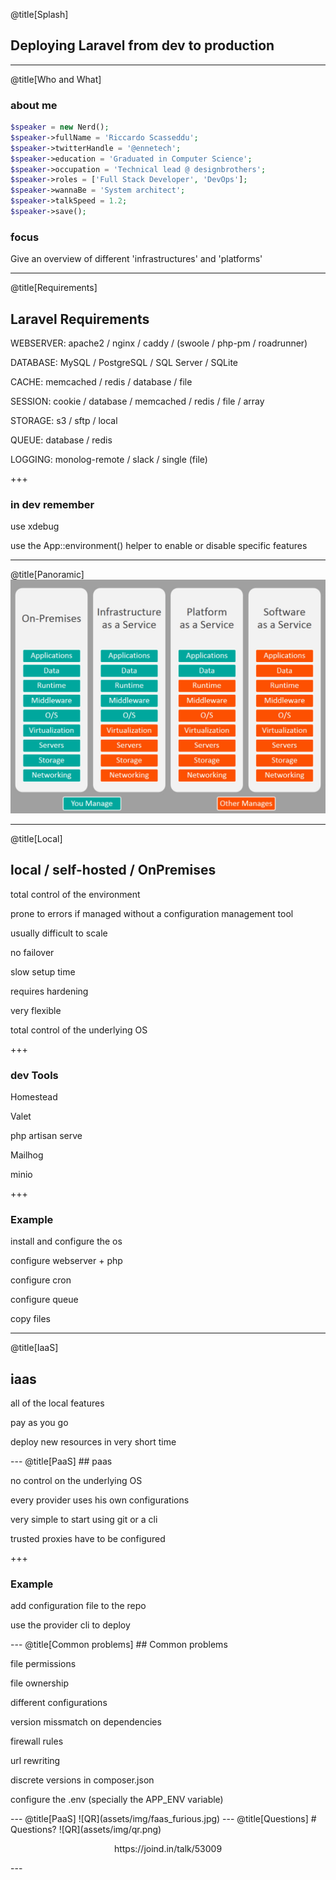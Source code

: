 
@title[Splash]
## Deploying Laravel from dev to production

---
@title[Who and What]
### about me
```php
$speaker = new Nerd();
$speaker->fullName = 'Riccardo Scasseddu';
$speaker->twitterHandle = '@ennetech';
$speaker->education = 'Graduated in Computer Science';
$speaker->occupation = 'Technical lead @ designbrothers';
$speaker->roles = ['Full Stack Developer', 'DevOps'];
$speaker->wannaBe = 'System architect';
$speaker->talkSpeed = 1.2;
$speaker->save();
```

### focus
<p class="fragment text-left text-07">Give an overview of different 'infrastructures' and 'platforms'</p>

---
@title[Requirements]
## Laravel Requirements
<p class="fragment text-left text-07">WEBSERVER: apache2 / nginx / caddy / (swoole / php-pm / roadrunner)</p>
<p class="fragment text-left text-07">DATABASE: MySQL / PostgreSQL / SQL Server / <span class="text-red">SQLite</span></p>
<p class="fragment text-left text-07">CACHE: memcached / redis / database / <span class="text-red">file</span></p>
<p class="fragment text-left text-07">SESSION: cookie / database / memcached / redis / <span class="text-red">file</span> / <span class="text-red">array</span></p>
<p class="fragment text-left text-07">STORAGE: s3 / sftp / <span class="text-red">local</span></p>
<p class="fragment text-left text-07">QUEUE: database / redis</p>
<p class="fragment text-left text-07">LOGGING: monolog-remote / slack / <span class="text-red">single (file)</span></p>

+++
### in dev remember
<p class="fragment text-left text-07">use xdebug</p>
<p class="fragment text-left text-07">use the App::environment() helper to enable or disable specific features</p>

---
@title[Panoramic]
![QR](assets/img/comparison.jpg)


---
@title[Local]
## local / self-hosted / OnPremises
<p class="fragment text-left text-07">total control of the environment</p>
<p class="fragment text-left text-07">prone to errors if managed without a configuration management tool</p>
<p class="fragment text-left text-07">usually difficult to scale</p>
<p class="fragment text-left text-07">no failover</p>
<p class="fragment text-left text-07">slow setup time</p>
<p class="fragment text-left text-07">requires hardening</p>
<p class="fragment text-left text-07">very flexible</p>
<p class="fragment text-left text-07">total control of the underlying OS</p>

+++
### dev Tools
<p class="fragment text-left text-07">Homestead</p>
<p class="fragment text-left text-07">Valet</p>
<p class="fragment text-left text-07">php artisan serve</p>
<p class="fragment text-left text-07">Mailhog</p>
<p class="fragment text-left text-07">minio</p>

+++
### Example
<p class="fragment text-left text-07">install and configure the os</p>
<p class="fragment text-left text-07">configure webserver + php</p>
<p class="fragment text-left text-07">configure cron</p>
<p class="fragment text-left text-07">configure queue</p>
<p class="fragment text-left text-07">copy files</p>

---
@title[IaaS]
## iaas
<p class="fragment text-left text-07">all of the local features</p>
<p class="fragment text-left text-07">pay as you go</p>
<p class="fragment text-left text-07">deploy new resources in very short time</p>
---
@title[PaaS]
## paas
<p class="fragment text-left text-07">no control on the underlying OS</p>
<p class="fragment text-left text-07">every provider uses his own configurations</p>
<p class="fragment text-left text-07">very simple to start using git or a cli</p>
<p class="fragment text-left text-07">trusted proxies have to be configured</p>

+++
### Example
<p class="fragment text-left text-07">add configuration file to the repo</p>
<p class="fragment text-left text-07">use the provider cli to deploy</p>
---
@title[Common problems]
## Common problems
<p class="fragment text-left text-07">file permissions</p>
<p class="fragment text-left text-07">file ownership</p>
<p class="fragment text-left text-07">different configurations</p>
<p class="fragment text-left text-07">version missmatch on dependencies</p>
<p class="fragment text-left text-07">firewall rules</p>
<p class="fragment text-left text-07">url rewriting</p>
<p class="fragment text-left text-07">discrete versions in composer.json</p>
<p class="fragment text-left text-07">configure the .env (specially the APP_ENV variable)</p>
---
@title[PaaS]
![QR](assets/img/faas_furious.jpg)
---
@title[Questions]
# Questions?
![QR](assets/img/qr.png)
<p style="text-align: center !important;">https://joind.in/talk/53009</p>
---

